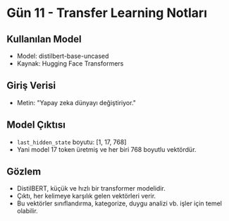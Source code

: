 # Gün 11 - Transfer Learning Notları

## Kullanılan Model
- Model: distilbert-base-uncased
- Kaynak: Hugging Face Transformers

## Giriş Verisi
- Metin: "Yapay zeka dünyayı değiştiriyor."

## Model Çıktısı
- `last_hidden_state` boyutu: [1, 17, 768]
- Yani model 17 token üretmiş ve her biri 768 boyutlu vektördür.

## Gözlem
- DistilBERT, küçük ve hızlı bir transformer modelidir.
- Çıktı, her kelimeye karşılık gelen vektörleri verir.
- Bu vektörler sınıflandırma, kategorize, duygu analizi vb. işler için temel olabilir.